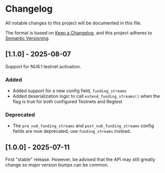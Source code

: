 # Changelog

All notable changes to this project will be documented in this file.

The format is based on [Keep a Changelog](https://keepachangelog.com/en/1.0.0/),
and this project adheres to [Semantic Versioning](https://semver.org/spec/v2.0.0.html).

## [1.1.0] - 2025-08-07

Support for NU6.1 testnet activation.

### Added

- Added support for a new config field, `funding_streams`
- Added deserialization logic to call `extend_funding_streams()` when the flag is true for both configured Testnets and Regtest

### Deprecated

- The `pre_nu6_funding_streams` and `post_nu6_funding_streams` config
  fields are now deprecated; use `funding_streams` instead.


## [1.0.0] - 2025-07-11

First "stable" release. However, be advised that the API may still greatly
change so major version bumps can be common.
